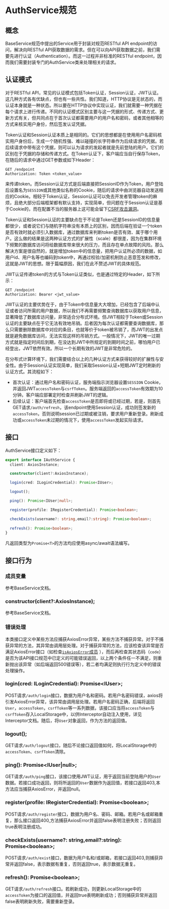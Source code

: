 # AuthService规范
## 概念
BaseService规范中提出的Service用于封装对规范RESTful API endpoint的访问，解决向RESTful API获取数据的需求。但在可以向API获取数据之前，我们需要先进行认证（Authentication）。而这一过程并非标准的RESTful endpoint，因而我们需要封装专门的AuthService类来处理相关的请求。

## 认证模式
对于RESTful API，常见的认证模式包括Token认证，Session认证，JWT认证。这几种方式各有优缺点，但也有一些共性。我们知道，HTTP协议是无状态的，而认证本身就是一种状态。所以要在HTTP协议中实现认证，我们就需要一种凭据在每个请求上进行传递。不同的认证模式区别主要与这一凭据的形式、传递方式、更新方式有关，但共同点在于首次认证都需要用户的用户名和密码，或者其他相等的方式来核实用户身份，然后签发认证凭据。

Token认证和Session认证本质上是相同的。它们的思想都是在使用用户名密码核实用户身份后，生成一个随机性强、难以碰撞的长字符串作为后续请求的凭据。若后续请求中带有这个凭据，则可以认为请求的发起者就是先前登陆的用户。它们的区别在于凭据的存储和传递方式。在Token认证下，客户端应当自行保存Token，在随后的请求中通过GET参数或如下Header：
```http request
GET /endpoint
Authorization: Token <token_value> 
```
来传递token。而Session认证方式是后端直接把SessionID作为Token，用户登陆后设置名为`SESSION`或其他类似名称的Cookie，随后的请求中由浏览器自动发送相应的Cookie。相较于Token认证，Session认证可以免去开发者管理token的麻烦，且绝大部分后端框架都有默认支持，实现简单，但问题在于Session认证是基于Cookie的，而在配置不当的服务器上这可能会留下[CSRF攻击漏洞](https://segmentfault.com/a/1190000016659945 )。

Token认证和Session认证的主要缺点在于不论是Token还是SessionID的信息量都很少，或者说它们与随机字符串没有本质上的区别，因而后端在验证一个token是否有效时就必须引入数据库，通过数据库来判断token是否有效、属于哪个用户。这么做的结果是这两种认证方式的扩展性（scale）都很差，因为在集群环境下频繁的数据库访问将给数据库带来很大的压力，而且存在单点故障的风险。那么解决方案是很自然的，就是增加token中的信息量，把用户认证所必须的数据，如用户id、用户名等也编码到token中，再通过校验/加密机制防止恶意签发和修改，这就是JWT的思想。限于篇幅原因，我们在此不赘述JWT的具体规范。

JWT认证传递token的方式与Token认证类似，也是通过特定的Header，如下所示：
```http request
GET /endpoint
Authorization: Bearer <jwt_value>
```

JWT认证的主要优势在于，由于Token中信息量大大增加，已经包含了后端中认证或者访问所需的用户数据，所以我们不再需要频繁查询数据库以获取用户信息，显著降低了数据库访问量，非常适合分布式环境。但JWT相较于Token或Session认证的主要缺点在于它无法有效地吊销。后者因为每次认证都需要查询数据库，那么只需要删除数据库中对应的条目，也就等价于token被吊销了，而JWT的出发点就是避免数据库访问，无法实现这样的吊销方式。一般情况下，JWT的唯一过期方式就是指定时间后到期，在没达到JWT中所规定的到期时间之前，哪怕用户已经登出，JWT依然有效。所以一个长期有效的JWT是非常危险的。

在分布式计算环境下，我们需要结合以上的几种认证方式来获得较好的扩展性与安全性。由于Session认证实现简单，我们采取Session认证+短期JWT定时刷新的认证方式。其流程如下：
* 首次认证：通过用户名和密码认证，服务端指示浏览器设置`SESSION` Cookie，并返回JWT`accessToken`与`csrfToken`。服务端返回的`accessToken`有效期为10分钟。客户端应部署定时检查并刷新JWT的逻辑。
* 后续认证：客户端首先检查`accessToken`是否即将或已经过期，若是，则首先GET请求`/auth/refresh`，该endpoint使用Session认证，成功则签发新的`accessToken`，否则说明session已过期或被注销，要求用户重新登录。刷新成功或`accessToken`未过期的情况下，使用`accessToken`发起实际请求。

## 接口
AuthService接口定义如下：
```typescript
export interface IAuthService {
  client: AxiosInstance;

  constructor(client?:AxiosInstance);

  login(cred: ILoginCredential): Promise<IUser>;

  logout();

  ping(): Promise<IUser|null>;

  register(profile: IRegisterCredential): Promise<boolean>;

  checkExists(username?: string,email?:string): Promise<boolean>;
  
  refresh(): Promise<boolean>;
}
```
凡返回类型为`Promise<T>`的方法均应使用async/await语法编写。

## 接口行为
### 成员变量
参考BaseService文档。
### constructor(client?:AxiosInstance);
参考BaseService文档。
### 错误处理
本类接口定义中某些方法应捕获AxiosError异常，某些方法不捕获异常。对于不捕获异常的方法，其异常由调用层处理。对于捕获异常的方法，应该检查该异常是否满足AxiosError接口（如检查[`isAxiosError`成员](https://github.com/axios/axios/pull/1419/files) ），而后再检查其状态码（`code`）是否为该API接口规范中已定义的可能错误返回，以上两个条件任一不满足，则重新抛出该异常（如后端返回500错误等），若二者均满足则执行行为定义中的错误处理操作。
### login(cred: ILoginCredential): Promise\<IUser>;
POST请求`/auth/login`接口，数据为用户名和密码。若用户名密码错误，axios将引发AxiosError异常，该异常由调用层处理。若用户名密码正确，后端将返回`User`，`accessToken`，`csrfToken`等一系列数据，该接口应当将`accessToken`与`csrfToken`存入LocalStorage中，以供Interceptor自动注入使用，详见Interceptor文档。随后，将`User`对象返回，作为方法的返回值。

### logout();
GET请求`/auth/logout`接口，随后不论接口返回值如何，将LocalStorage中的`accessToken`、`csrfToken`清除。

### ping(): Promise\<IUser|null>;
GET请求`/auth/ping`接口，该接口使用JWT认证，用于返回当前登陆用户的`User`数据。若接口成功返回，则将所返回的`User`数据作为返回值，若接口返回403,本方法应当捕获AxiosError，并返回null。

### register(profile: IRegisterCredential): Promise\<boolean>;
POST请求`/auth/register`接口，数据为用户名、密码、邮箱。若用户名或邮箱重复，那么接口返回400,方法捕获AxiosError并返回false表明注册失败；否则返回true表明注册成功。

### checkExists(username?: string,email?:string): Promise\<boolean>;
POST请求`/auth/exist`接口，数据为用户名和/或邮箱，若接口返回403,则捕获异常并返回false，表示数据有重复，否则返回true，表示数据无重复。

### refresh(): Promise\<boolean>;
GET请求`/auth/refresh`接口。若刷新成功，则更新LocalStorage中的`accessToken`为接口的返回值，并返回true表明刷新成功；否则捕获异常并返回false表明刷新失败，需要重新登录。
